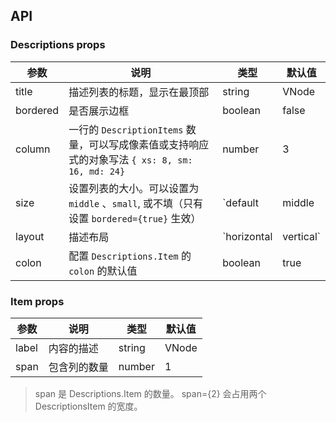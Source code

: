 ## API 

### Descriptions props 

| 参数 | 说明 | 类型 | 默认值 |
| --- | --- | --- | --- |
| title | 描述列表的标题，显示在最顶部 | string | VNode | v-slot:title | - |
| bordered | 是否展示边框 | boolean | false |
| column | 一行的 `DescriptionItems` 数量，可以写成像素值或支持响应式的对象写法 `{ xs: 8, sm: 16, md: 24}` | number | 3 |
| size | 设置列表的大小。可以设置为 `middle` 、`small`, 或不填（只有设置 `bordered={true}` 生效） | `default | middle | small` | `default` |
| layout | 描述布局 | `horizontal | vertical` | `horizontal` |
| colon | 配置 `Descriptions.Item` 的 `colon` 的默认值 | boolean | true |

### Item props 

| 参数 | 说明 | 类型 | 默认值 |
| --- | --- | --- | --- |
| label | 内容的描述 | string | VNode | v-slot:label | - |
| span | 包含列的数量 | number | 1 |

> span 是 Descriptions.Item 的数量。 span={2} 会占用两个 DescriptionsItem 的宽度。